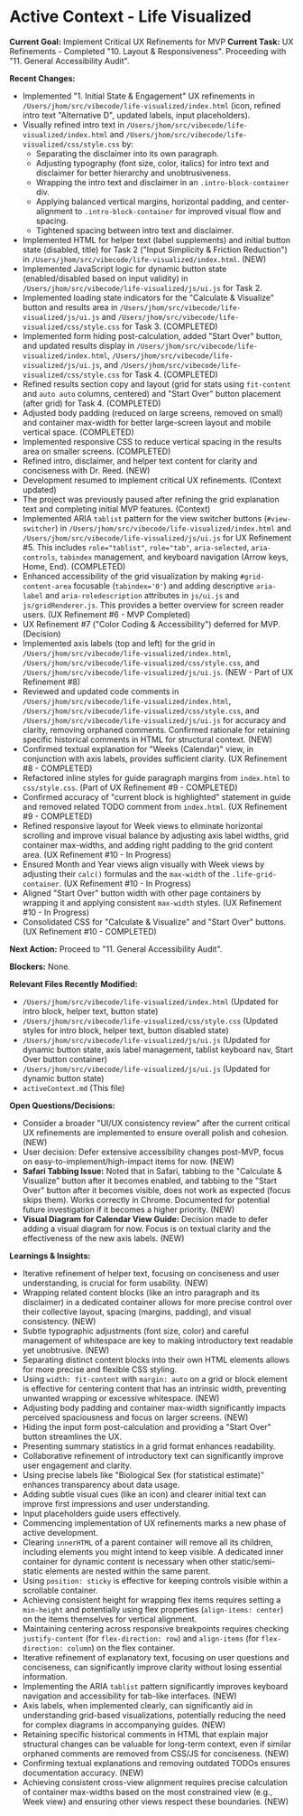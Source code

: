 # Active Context - Life Visualized

**Current Goal:** Implement Critical UX Refinements for MVP
**Current Task:** UX Refinements - Completed "10. Layout & Responsiveness". Proceeding with "11. General Accessibility Audit".

**Recent Changes:**

* Implemented "1. Initial State & Engagement" UX refinements in `/Users/jhom/src/vibecode/life-visualized/index.html` (icon, refined intro text "Alternative D", updated labels, input placeholders).
* Visually refined intro text in `/Users/jhom/src/vibecode/life-visualized/index.html` and `/Users/jhom/src/vibecode/life-visualized/css/style.css` by:
  * Separating the disclaimer into its own paragraph.
  * Adjusting typography (font size, color, italics) for intro text and disclaimer for better hierarchy and unobtrusiveness.
  * Wrapping the intro text and disclaimer in an `.intro-block-container` div.
  * Applying balanced vertical margins, horizontal padding, and center-alignment to `.intro-block-container` for improved visual flow and spacing.
  * Tightened spacing between intro text and disclaimer.
* Implemented HTML for helper text (label supplements) and initial button state (disabled, title) for Task 2 ("Input Simplicity & Friction Reduction") in `/Users/jhom/src/vibecode/life-visualized/index.html`. (NEW)
* Implemented JavaScript logic for dynamic button state (enabled/disabled based on input validity) in `/Users/jhom/src/vibecode/life-visualized/js/ui.js` for Task 2.
* Implemented loading state indicators for the "Calculate & Visualize" button and results area in `/Users/jhom/src/vibecode/life-visualized/js/ui.js` and `/Users/jhom/src/vibecode/life-visualized/css/style.css` for Task 3. (COMPLETED)
* Implemented form hiding post-calculation, added "Start Over" button, and updated results display in `/Users/jhom/src/vibecode/life-visualized/index.html`, `/Users/jhom/src/vibecode/life-visualized/js/ui.js`, and `/Users/jhom/src/vibecode/life-visualized/css/style.css` for Task 4. (COMPLETED)
* Refined results section copy and layout (grid for stats using `fit-content` and `auto auto` columns, centered) and "Start Over" button placement (after grid) for Task 4. (COMPLETED)
* Adjusted body padding (reduced on large screens, removed on small) and container max-width for better large-screen layout and mobile vertical space. (COMPLETED)
* Implemented responsive CSS to reduce vertical spacing in the results area on smaller screens. (COMPLETED)
* Refined intro, disclaimer, and helper text content for clarity and conciseness with Dr. Reed. (NEW)
* Development resumed to implement critical UX refinements. (Context updated)
* The project was previously paused after refining the grid explanation text and completing initial MVP features. (Context)
* Implemented ARIA `tablist` pattern for the view switcher buttons (`#view-switcher`) in `/Users/jhom/src/vibecode/life-visualized/index.html` and `/Users/jhom/src/vibecode/life-visualized/js/ui.js` for UX Refinement #5. This includes `role="tablist"`, `role="tab"`, `aria-selected`, `aria-controls`, `tabindex` management, and keyboard navigation (Arrow keys, Home, End). (COMPLETED)
* Enhanced accessibility of the grid visualization by making `#grid-content-area` focusable (`tabindex='0'`) and adding descriptive `aria-label` and `aria-roledescription` attributes in `js/ui.js` and `js/gridRenderer.js`. This provides a better overview for screen reader users. (UX Refinement #6 - MVP Completed)
* UX Refinement #7 ("Color Coding & Accessibility") deferred for MVP. (Decision)
* Implemented axis labels (top and left) for the grid in `/Users/jhom/src/vibecode/life-visualized/index.html`, `/Users/jhom/src/vibecode/life-visualized/css/style.css`, and `/Users/jhom/src/vibecode/life-visualized/js/ui.js`. (NEW - Part of UX Refinement #8)
* Reviewed and updated code comments in `/Users/jhom/src/vibecode/life-visualized/index.html`, `/Users/jhom/src/vibecode/life-visualized/css/style.css`, and `/Users/jhom/src/vibecode/life-visualized/js/ui.js` for accuracy and clarity, removing orphaned comments. Confirmed rationale for retaining specific historical comments in HTML for structural context. (NEW)
* Confirmed textual explanation for "Weeks (Calendar)" view, in conjunction with axis labels, provides sufficient clarity. (UX Refinement #8 - COMPLETED)
* Refactored inline styles for guide paragraph margins from `index.html` to `css/style.css`. (Part of UX Refinement #9 - COMPLETED)
* Confirmed accuracy of "current block is highlighted" statement in guide and removed related TODO comment from `index.html`. (UX Refinement #9 - COMPLETED)
* Refined responsive layout for Week views to eliminate horizontal scrolling and improve visual balance by adjusting axis label widths, grid container max-widths, and adding right padding to the grid content area. (UX Refinement #10 - In Progress)
* Ensured Month and Year views align visually with Week views by adjusting their `calc()` formulas and the `max-width` of the `.life-grid-container`. (UX Refinement #10 - In Progress)
* Aligned "Start Over" button width with other page containers by wrapping it and applying consistent `max-width` styles. (UX Refinement #10 - In Progress)
* Consolidated CSS for "Calculate & Visualize" and "Start Over" buttons. (UX Refinement #10 - COMPLETED)

**Next Action:** Proceed to "11. General Accessibility Audit".

**Blockers:** None.

**Relevant Files Recently Modified:**

* `/Users/jhom/src/vibecode/life-visualized/index.html` (Updated for intro block, helper text, button state)
* `/Users/jhom/src/vibecode/life-visualized/css/style.css` (Updated styles for intro block, helper text, button disabled state)
* `/Users/jhom/src/vibecode/life-visualized/js/ui.js` (Updated for dynamic button state, axis label management, tablist keyboard nav, Start Over button container)
* `/Users/jhom/src/vibecode/life-visualized/js/ui.js` (Updated for dynamic button state)
* `activeContext.md` (This file)

**Open Questions/Decisions:**

* Consider a broader "UI/UX consistency review" after the current critical UX refinements are implemented to ensure overall polish and cohesion. (NEW)
* User decision: Defer extensive accessibility changes post-MVP, focus on easy-to-implement/high-impact items for now. (NEW)
* **Safari Tabbing Issue:** Noted that in Safari, tabbing to the "Calculate & Visualize" button after it becomes enabled, and tabbing to the "Start Over" button after it becomes visible, does not work as expected (focus skips them). Works correctly in Chrome. Documented for potential future investigation if it becomes a higher priority. (NEW)
* **Visual Diagram for Calendar View Guide:** Decision made to defer adding a visual diagram for now. Focus is on textual clarity and the effectiveness of the new axis labels. (NEW)

**Learnings & Insights:**

* Iterative refinement of helper text, focusing on conciseness and user understanding, is crucial for form usability. (NEW)
* Wrapping related content blocks (like an intro paragraph and its disclaimer) in a dedicated container allows for more precise control over their collective layout, spacing (margins, padding), and visual consistency. (NEW)
* Subtle typographic adjustments (font size, color) and careful management of whitespace are key to making introductory text readable yet unobtrusive. (NEW)
* Separating distinct content blocks into their own HTML elements allows for more precise and flexible CSS styling.
* Using `width: fit-content` with `margin: auto` on a grid or block element is effective for centering content that has an intrinsic width, preventing unwanted wrapping or excessive whitespace. (NEW)
* Adjusting body padding and container max-width significantly impacts perceived spaciousness and focus on larger screens. (NEW)
* Hiding the input form post-calculation and providing a "Start Over" button streamlines the UX.
* Presenting summary statistics in a grid format enhances readability.
* Collaborative refinement of introductory text can significantly improve user engagement and clarity.
* Using precise labels like "Biological Sex (for statistical estimate)" enhances transparency about data usage.
* Adding subtle visual cues (like an icon) and clearer initial text can improve first impressions and user understanding.
* Input placeholders guide users effectively.
* Commencing implementation of UX refinements marks a new phase of active development.
* Clearing `innerHTML` of a parent container will remove all its children, including elements you might intend to keep visible. A dedicated inner container for dynamic content is necessary when other static/semi-static elements are nested within the same parent.
* Using `position: sticky` is effective for keeping controls visible within a scrollable container.
* Achieving consistent height for wrapping flex items requires setting a `min-height` and potentially using flex properties (`align-items: center`) on the items themselves for vertical alignment.
* Maintaining centering across responsive breakpoints requires checking `justify-content` (for `flex-direction: row`) and `align-items` (for `flex-direction: column`) on the flex container.
* Iterative refinement of explanatory text, focusing on user questions and conciseness, can significantly improve clarity without losing essential information.
* Implementing the ARIA `tablist` pattern significantly improves keyboard navigation and accessibility for tab-like interfaces. (NEW)
* Axis labels, when implemented clearly, can significantly aid in understanding grid-based visualizations, potentially reducing the need for complex diagrams in accompanying guides. (NEW)
* Retaining specific historical comments in HTML that explain major structural changes can be valuable for long-term context, even if similar orphaned comments are removed from CSS/JS for conciseness. (NEW)
* Confirming textual explanations and removing outdated TODOs ensures documentation accuracy. (NEW)
* Achieving consistent cross-view alignment requires precise calculation of container max-widths based on the most constrained view (e.g., Week view) and ensuring other views respect these boundaries. (NEW)
